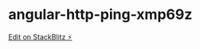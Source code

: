# angular-http-ping-xmp69z

[Edit on StackBlitz ⚡️](https://stackblitz.com/edit/angular-http-ping-xmp69z)